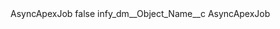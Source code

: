 <?xml version="1.0" encoding="UTF-8"?>
<CustomMetadata xmlns="http://soap.sforce.com/2006/04/metadata" xmlns:xsi="http://www.w3.org/2001/XMLSchema-instance" xmlns:xsd="http://www.w3.org/2001/XMLSchema">
    <label>AsyncApexJob</label>
    <protected>false</protected>
    <values>
        <field>infy_dm__Object_Name__c</field>
        <value xsi:type="xsd:string">AsyncApexJob</value>
    </values>
</CustomMetadata>
